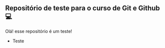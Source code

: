 ## Repositório de teste para o curso de Git e Github:computer:

Olá! esse repositório é um teste!

- Teste